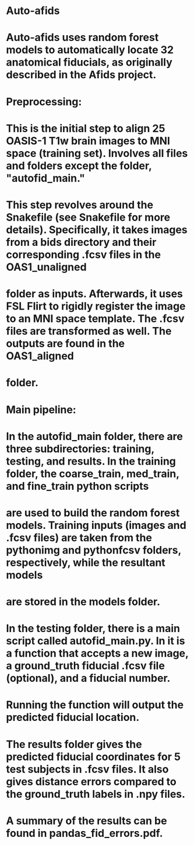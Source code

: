 # Auto-afids

# Auto-afids uses random forest models to automatically locate 32 anatomical fiducials, as originally described in the Afids project.

# Preprocessing:
# This is the initial step to align 25 OASIS-1 T1w brain images to MNI space (training set). Involves all files and folders except the folder, "autofid_main."
# This step revolves around the Snakefile (see Snakefile for more details). Specifically, it takes images from a bids directory and their corresponding .fcsv files in the OAS1_unaligned
# folder as inputs. Afterwards, it uses FSL Flirt to rigidly register the image to an MNI space template. The .fcsv files are transformed as well. The outputs are found in the OAS1_aligned 
# folder.

# Main pipeline:
# In the autofid_main folder, there are three subdirectories: training, testing, and results. In the training folder, the coarse_train, med_train, and fine_train python scripts
# are used to build the random forest models. Training inputs (images and .fcsv files) are taken from the pythonimg and pythonfcsv folders, respectively, while the resultant models
# are stored in the models folder.
# In the testing folder, there is a main script called autofid_main.py. In it is a function that accepts a new image, a ground_truth fiducial .fcsv file (optional), and a fiducial number.
# Running the function will output the predicted fiducial location.
# The results folder gives the predicted fiducial coordinates for 5 test subjects in .fcsv files. It also gives distance errors compared to the ground_truth labels in .npy files.
# A summary of the results can be found in pandas_fid_errors.pdf.
